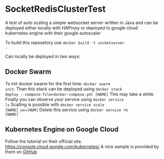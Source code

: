 # SocketRedisClusterTest
A test of auto scaling a simple websocket server written in Java and can be deployed either locally with HAProxy or deployed to google cloud kubernetes engine with their google autoscaler

To build this reposetory use <code>docker build -t socketserver .</code>

Can locally be deployed in two ways:
## Docker Swarm
To init docker swarm for the first time: <code>docker swarm init</code>. Than this stack can be deployed using <code>docker stack deploy --compose-file=docker-compose.yml [NAME]</code>
This may take a while.
Finally you can observe your service using <code>docker service ls</code>
Scalling is possible with <code>docker service scale [NAME]_ws=[NUM]</code>
Delete this service using <code>docker service rm [NAME]</code>

## Kubernetes Engine on Google Cloud
Follow the tutorial on their official site. https://console.cloud.google.com/kubernetes/
A nice sample is provided by them on [GitHub](https://github.com/GoogleCloudPlatform/kubernetes-engine-samples)

